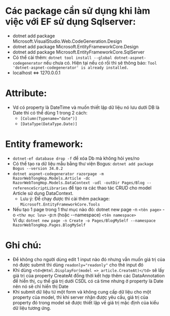# Các package cần sử dụng khi làm việc với EF sử dụng Sqlserver:
- dotnet add package Microsoft.VisualStudio.Web.CodeGeneration.Design
- dotnet add package Microsoft.EntityFrameworkCore.Design
- dotnet add package Microsoft.EntityFrameworkCore.SqlServer
- Có thể cài thêm: `dotnet tool install --global dotnet-aspnet-codegenerator` nếu chưa có. Hiện tại nếu có rồi thì sẽ thông báo: `Tool 'dotnet-aspnet-codegenerator' is already installed.`
- localhost <=> 1270.0.0.1
# Attribute:
- Vd có property là DateTime và muốn thiết lập dữ liệu nó lưu dưới DB là Date thì có thể dùng 1 trong 2 cách:
    + `[Column(Typename="date")]`
    + `[DataType(DataType.Date)]`

# Entity framework:
- `dotnet-ef database drop -f` để xóa Db mà không hỏi yes/no
- Có thể tạo ra dữ liệu mẫu bằng thư viện Bogus: `dotnet add package Bogus --version 34.0.2`
- `dotnet aspnet-codegenerator razorpage -m RazorWebTongHop.Models.Article -dc RazorWebTongHop.Models.DataContext -udl -outDir Pages/Blog --referenceScriptLibraries` để tạo ra các thao tác CRUD cho model Article sử dụng DataContext. 
    + Lưu ý: Để chạy được thì cài thêm package: `Microsoft.EntityFrameworkCore.Tools`
- Nếu tạo 1 page trong 1 thư mục nào đó: dotnet new page -n `<tên page>`  -o `<thư mục lưu>` -p:n (hoặc --namespace) `<tên namespace>`  
Ví dụ: `dotnet new page -n Create -o Pages/BlogMySelf --namespace RazorWebTongHop.Pages.BlogMySelf`

# Ghi chú:
- Để không cho người dùng edit 1 input nào đó nhưng vẫn muốn giá trị của nó được submit thì dùng `readonly="readonly"` cho thẻ input đó
-  Khi dùng `<td>@Html.DisplayFor(model => article.CreateAt)</td>` sẽ lấy giá trị của property CreateAt đồng thời kết hợp thêm các DataAnnotation để hiển thị, cụ thể giá trị dưới CSDL có cả time nhưng ở property là Date nên nó sẽ chỉ hiển thị Date
- Khi submit dữ liệu từ một form và không cung cấp dữ liệu cho một property của model, thì khi server nhận được yêu cầu, giá trị của property đó trong model sẽ được thiết lập về giá trị mặc định của kiểu dữ liệu tương ứng.